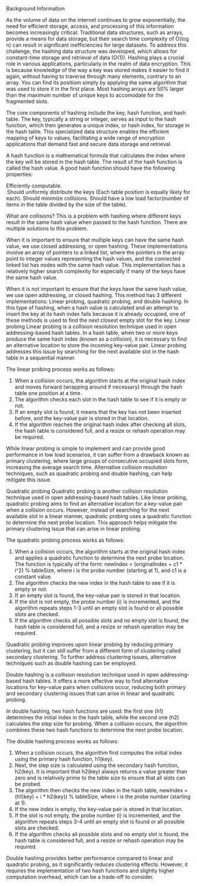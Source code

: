 Background Information

As the volume of data on the internet continues to grow exponentially, the need for efficient storage, access, and processing of this information becomes increasingly critical. 
Traditional data structures, such as arrays, provide a means for data storage, but their search time complexity of O(log n) can result in significant inefficiencies for large datasets. 
To address this challenge, the hashing data structure was developed, which allows for constant-time storage and retrieval of data (O(1)).
Hashing plays a crucial role in various applications, particularly in the realm of data encryption. This is because knowledge of the way a key was stored makes it easier to find it again, without having to
traverse through many elements, contrary to an array. You can find its positiom simply by applying the same algorithm that was used to store it in the first place. 
Most hashing arrays are 50% larger than the maximum number of unique keys to accomodate for the fragmented slots.

The core components of hashing include the key, hash function, and hash table. 
The key, typically a string or integer, serves as input to the hash function, which then generates a unique index, or hash index, for storage in the hash table. 
This specialized data structure enables the efficient mapping of keys to values, facilitating a wide range of encryption applications that demand fast and secure data storage and retrieval.

A hash function is a mathematical formula that calculates the index where the key will be stored in the hash table. The result of the hash function is called the hash value.
A good hash function should have the following properties:

Efficiently computable.  
 Should uniformly distribute the keys (Each table position is equally likely for each).
Should minimize collisions.
Should have a low load factor(number of items in the table divided by the size of the table).

What are collisions?
This is a problem with hashing where different keys result in the same hash value when passed to the hash function. There are multiple solutions to this problem.

When it is important to ensure that multiple keys can have the same hash value, we use closed addressing, or open hashing.
These implementations involve an array of pointers to a linked list, where the pointers in the array point to integer values representing the hash values, and the connected
linked list has nodes with the same hash value. This implementation has a relatively higher search complexity for especially if many of the keys have the same hash value.

When it is not important to ensure that the keys have the same hash value, we use open addressing, or closed hashing. 
This method has 3 different implementations: Linear probing, quadratic probing, and double hashing.
In this type of hashing, when a hash value is calculated and an attempt to insert the key at its hash index fails because it is already occupied, 
one of these methods is used to find the next closest empty slot for the key.
Linear probing
Linear probing is a collision resolution technique used in open addressing-based hash tables. In a hash table, when two or more keys produce the same hash index (known as a collision), it is necessary to find an alternative location to store the incoming key-value pair. Linear probing addresses this issue by searching for the next available slot in the hash table in a sequential manner.

The linear probing process works as follows:

1. When a collision occurs, the algorithm starts at the original hash index and moves forward (wrapping around if necessary) through the hash table one position at a time.
2. The algorithm checks each slot in the hash table to see if it is empty or not.
3. If an empty slot is found, it means that the key has not been inserted before, and the key-value pair is stored in that location.
4. If the algorithm reaches the original hash index after checking all slots, the hash table is considered full, and a resize or rehash operation may be required.

While linear probing is simple to implement and can provide good performance in low load scenarios, it can suffer from a drawback known as primary clustering, where large groups of consecutive occupied slots form, increasing the average search time. Alternative collision resolution techniques, such as quadratic probing and double hashing, can help mitigate this issue.

Quadratic probing
Quadratic probing is another collision resolution technique used in open addressing-based hash tables. Like linear probing, quadratic probing aims to find an alternative location for a key-value pair when a collision occurs. However, instead of searching for the next available slot in a linear manner, quadratic probing uses a quadratic function to determine the next probe location. This approach helps mitigate the primary clustering issue that can arise in linear probing.

The quadratic probing process works as follows:

1. When a collision occurs, the algorithm starts at the original hash index and applies a quadratic function to determine the next probe location. The function is typically of the form: newIndex = (originalIndex + c1 * i^2) % tableSize, where i is the probe number (starting at 1), and c1 is a constant value.
2. The algorithm checks the new index in the hash table to see if it is empty or not.
3. If an empty slot is found, the key-value pair is stored in that location.
4. If the slot is not empty, the probe number (i) is incremented, and the algorithm repeats steps 1-3 until an empty slot is found or all possible slots are checked.
5. If the algorithm checks all possible slots and no empty slot is found, the hash table is considered full, and a resize or rehash operation may be required.

Quadratic probing improves upon linear probing by reducing primary clustering, but it can still suffer from a different form of clustering called secondary clustering. To further address clustering issues, alternative techniques such as double hashing can be employed.


Double hashing is a collision resolution technique used in open addressing-based hash tables. It offers a more effective way to find alternative locations for key-value pairs when collisions occur, reducing both primary and secondary clustering issues that can arise in linear and quadratic probing.

In double hashing, two hash functions are used: the first one (h1) determines the initial index in the hash table, while the second one (h2) calculates the step size for probing. When a collision occurs, the algorithm combines these two hash functions to determine the next probe location.

The double hashing process works as follows:

1. When a collision occurs, the algorithm first computes the initial index using the primary hash function, h1(key).
2. Next, the step size is calculated using the secondary hash function, h2(key). It is important that h2(key) always returns a value greater than zero and is relatively prime to the table size to ensure that all slots can be probed.
3. The algorithm then checks the new index in the hash table, newIndex = (h1(key) + i * h2(key)) % tableSize, where i is the probe number (starting at 1).
4. If the new index is empty, the key-value pair is stored in that location.
5. If the slot is not empty, the probe number (i) is incremented, and the algorithm repeats steps 3-4 until an empty slot is found or all possible slots are checked.
6. If the algorithm checks all possible slots and no empty slot is found, the hash table is considered full, and a resize or rehash operation may be required.

Double hashing provides better performance compared to linear and quadratic probing, as it significantly reduces clustering effects. However, it requires the implementation of two hash functions and slightly higher computation overhead, which can be a trade-off to consider.
